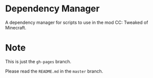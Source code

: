 # Dependency Manager
A dependency manager for scripts to use in the mod CC: Tweaked of Minecraft.

# Note
This is just the `gh-pages` branch.

Please read the `README.md` in the `master` branch.

